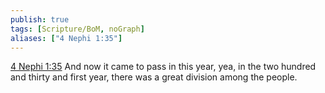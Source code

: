 ```yaml
---
publish: true
tags: [Scripture/BoM, noGraph]
aliases: ["4 Nephi 1:35"]
---
```

[4 Nephi 1:35](https://churchofjesuschrist.org/study/scriptures/bofm/4-ne/1?lang=eng&id=p35#p35) And now it came to pass in this year, yea, in the two hundred and thirty and first year, there was a great division among the people.
